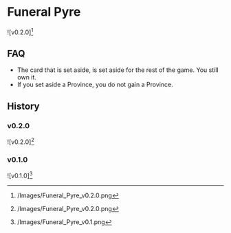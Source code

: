# Funeral Pyre

![v0.2.0][^v0.2.0]

## FAQ

- The card that is set aside, is set aside for the rest of the game. You
still own it.
- If you set aside a Province, you do not gain a Province.

## History

### v0.2.0

![v0.2.0][^v0.2.0]

### v0.1.0

![v0.1.0][^v0.1.0]

[^v0.2.0]: /Images/Funeral_Pyre_v0.2.0.png
[^v0.1.0]: /Images/Funeral_Pyre_v0.1.png
